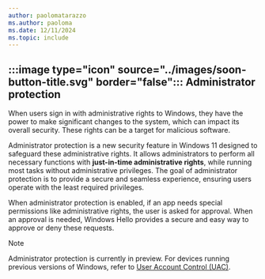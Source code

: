 ```yaml
---
author: paolomatarazzo
ms.author: paoloma
ms.date: 12/11/2024
ms.topic: include
---
```


## :::image type="icon" source="../images/soon-button-title.svg" border="false"::: Administrator protection

When users sign in with administrative rights to Windows, they have the power to make significant changes to the system, which can impact its overall security. These rights can be a target for malicious software.

Administrator protection is a new security feature in Windows 11 designed to safeguard these administrative rights. It allows administrators to perform all necessary functions with **just-in-time administrative rights**, while running most tasks without administrative privileges. The goal of administrator protection is to provide a secure and seamless experience, ensuring users operate with the least required privileges.

When administrator protection is enabled, if an app needs special permissions like administrative rights, the user is asked for approval. When an approval is needed, Windows Hello provides a secure and easy way to approve or deny these requests.

> [!NOTE]
> Administrator protection is currently in preview. For devices running previous versions of Windows, refer to [User Account Control (UAC)](/windows/security/identity-protection/user-account-control/how-user-account-control-works).